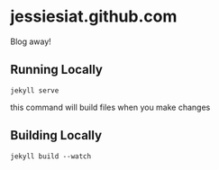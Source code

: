 jessiesiat.github.com
=====================

Blog away!

## Running Locally

	jekyll serve

this command will build files when you make changes

## Building Locally

	jekyll build --watch